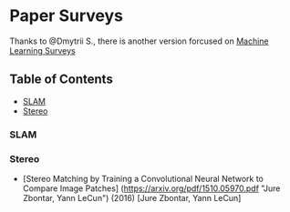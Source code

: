 # Paper Surveys
Thanks to @Dmytrii S., there is another version forcused on  [Machine Learning Surveys](https://github.com/metrofun/machine-learning-surveys)

## Table of Contents
- [SLAM](#SLAM)
- [Stereo](#Stereo)

### SLAM

### Stereo 
* [Stereo Matching by Training a Convolutional Neural Network to Compare Image Patches] (https://arxiv.org/pdf/1510.05970.pdf "Jure Zbontar, Yann LeCun") (2016) [Jure Zbontar, Yann LeCun]

